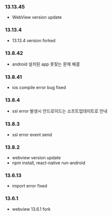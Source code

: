 ### 13.13.45
- WebView version update

### 13.13.4
- 13.13.4 version forked

### 13.8.42
- android 설치된 app 못찾는 문제 해결 

### 13.8.41
- ios compile error bug fixed

### 13.8.4
- ssl error 발생시 안드로이드는 소프트업데이트로 안내

### 13.8.3
- ssl error event send

### 13.8.2
- webview version update
- npm install, react-native run-android 

### 13.6.13
- import error fixed

### 13.6.1
- webview 13.6.1 fork